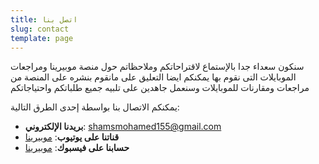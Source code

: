 ```yaml
---
title: اتصل بنا
slug: contact
template: page
---
```


سنكون سعداء جدا بالإستماع لاقتراحاتكم وملاحظاتم حول منصة موبيرينا ومراجعات الموبايلات التى نقوم بها
يمكنكم ايضا التعليق على مانقوم بنشره على المنصة من مراجعات ومقارنات للموبايلات وسنعمل جاهدين على تلبيه جميع طلباتكم واحتياجاتكم

يمكنكم الاتصال بنا بواسطة إحدى الطرق التالية:

- **بريدنا الإلكتروني**: [shamsmohamed155@gmail.com](mailto:shamsmohamed155@gmail.com)
- **قناتنا على يوتيوب**: [موبيرينا](https://www.youtube.com/channel/UClzuWE2q_PB1XO9_KDO-uXw)
- **حسابنا على فيسبوك**: [موبيرينا](https://www.facebook.com/mobirena)

